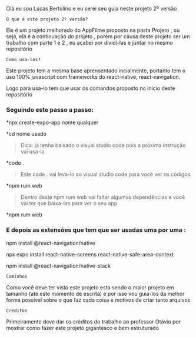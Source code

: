 Olá eu sou Lucas Bertolino e eu serei seu guia neste projeto 2º versão

``O que é este projeto 2º versão?``

Ele é um projeto melhorado do AppFilme proposto na pasta Projeto , ou seja, 
ela é a continuação do projeto , porém por causa deste projeto ser um trabalho 
com parte 1 e 2 , eu acabei por dividi-las e juntar no mesmo repositório 

``Como usa-los?``

Este projeto tem a mesma base aprensentado incialmente, portanto tem o uso 
100% javascript com frameworks do react-native, react-navigation.

Logo para usa-lo tem que usar os comandos proposto no início deste repositório

### Seguindo este passo a passo: 

*npx create-expo-app nome qualquer

*cd nome usado

>Dica: já tenha baixado o visual studio code pois a próxima instrução vai usa-la

*code .

>Este code . vai leva-lo ao visual studio code para você ver os códigos

*npm rum web

>Dentro deste npm rum web vai faltar algumas dependências e você vai ter que baixa-las para ver o seu app

*npm rum web

### E depois as extensões que tem que ser usadas uma por uma : 

npm install @react-navigation/native

npx expo install react-native-screens react-native-safe-area-context

npm install @react-navigation/native-stack

``Caminhos``

Como você deve ter visto este projeto esta sendo o maior projeto em tamanho (até este momento de escrita) e por isso vou guia-los da melhor forma possível sobre o que faz cada coisa e motivos de criar tanto arquivos


``Créditos``

Primeiramente deve dar os créditos do trabalho ao professor Otávio por mostrar como fazer este projeto gigantesco e bem estruturado

